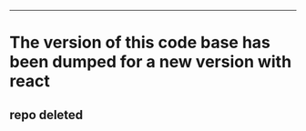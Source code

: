 ---
# The version of this code base has been dumped for a new version with react 

repo deleted 
---